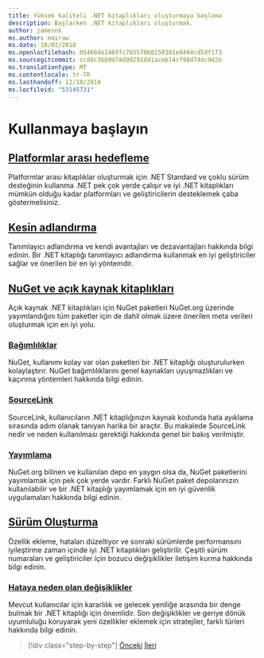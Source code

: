```yaml
---
title: Yüksek kaliteli .NET kitaplıkları oluşturmaya başlama
description: Başlarken .NET kitaplıkları oluşturmak.
author: jamesnk
ms.author: mairaw
ms.date: 10/02/2018
ms.openlocfilehash: 05466de1469fc765570b8250301e8404cd5df173
ms.sourcegitcommit: ccd8c36b0d74d99291d41aceb14cf98d74dc9d2b
ms.translationtype: MT
ms.contentlocale: tr-TR
ms.lasthandoff: 12/10/2018
ms.locfileid: "53145731"
---
```

# <a name="get-started"></a>Kullanmaya başlayın

## <a name="cross-platform-targetingcross-platform-targetingmd"></a>[Platformlar arası hedefleme](./cross-platform-targeting.md)

Platformlar arası kitaplıklar oluşturmak için .NET Standard ve çoklu sürüm desteğinin kullanma .NET pek çok yerde çalışır ve iyi .NET kitaplıkları mümkün olduğu kadar platformları ve geliştiricilerin desteklemek çaba göstermelisiniz.

## <a name="strong-namingstrong-namingmd"></a>[Kesin adlandırma](./strong-naming.md)

Tanımlayıcı adlandırma ve kendi avantajları ve dezavantajları hakkında bilgi edinin. Bir .NET kitaplığı tanımlayıcı adlandırma kullanmak en iyi geliştiriciler sağlar ve önerilen bir en iyi yöntemdir.

## <a name="nuget-and-open-source-librariesnugetmd"></a>[NuGet ve açık kaynak kitaplıkları](./nuget.md)

Açık kaynak .NET kitaplıkları için NuGet paketleri NuGet.org üzerinde yayımlandığını tüm paketler için de dahil olmak üzere önerilen meta verileri oluşturmak için en iyi yolu.

### <a name="dependenciesdependenciesmd"></a>[Bağımlılıklar](./dependencies.md)

NuGet, kullanımı kolay var olan paketleri bir .NET kitaplığı oluşturulurken kolaylaştırır. NuGet bağımlılıklarını genel kaynakları uyuşmazlıkları ve kaçınma yöntemleri hakkında bilgi edinin.

### <a name="sourcelinksourcelinkmd"></a>[SourceLink](./sourcelink.md)

SourceLink, kullanıcıların .NET kitaplığınızın kaynak kodunda hata ayıklama sırasında adım olanak tanıyan harika bir araçtır. Bu makalede SourceLink nedir ve neden kullanılması gerektiği hakkında genel bir bakış verilmiştir.

### <a name="publishingpublish-nuget-packagemd"></a>[Yayımlama](./publish-nuget-package.md)

NuGet.org bilinen ve kullanılan depo en yaygın olsa da, NuGet paketlerini yayımlamak için pek çok yerde vardır. Farklı NuGet paket depolarınızın kullanılabilir ve bir .NET kitaplığı yayımlamak için en iyi güvenlik uygulamaları hakkında bilgi edinin.

## <a name="versioningversioningmd"></a>[Sürüm Oluşturma](./versioning.md)

Özellik ekleme, hataları düzeltiyor ve sonraki sürümlerde performansını iyileştirme zaman içinde iyi .NET kitaplıkları geliştirilir. Çeşitli sürüm numaraları ve geliştiriciler için bozucu değişiklikler iletişim kurma hakkında bilgi edinin.

### <a name="breaking-changesbreaking-changesmd"></a>[Hataya neden olan değişiklikler](./breaking-changes.md)

Mevcut kullanıcılar için kararlılık ve gelecek yeniliğe arasında bir denge bulmak bir .NET kitaplığı için önemlidir. Son değişiklikler ve geriye dönük uyumluluğu koruyarak yeni özellikler eklemek için stratejiler, farklı türleri hakkında bilgi edinin.

>[!div class="step-by-step"]
>[Önceki](index.md)
>[İleri](cross-platform-targeting.md)